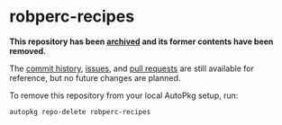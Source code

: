 # robperc-recipes

**This repository has been [archived](https://github.com/autopkg/robperc-recipes/issues/13) and its former contents have been removed.**

The [commit history](https://github.com/autopkg/robperc-recipes/commits/master), [issues](https://github.com/autopkg/robperc-recipes/issues?q=is%3Aissue), and [pull requests](https://github.com/autopkg/robperc-recipes/pulls?q=is%3Apr) are still available for reference, but no future changes are planned.

To remove this repository from your local AutoPkg setup, run:

    autopkg repo-delete robperc-recipes
